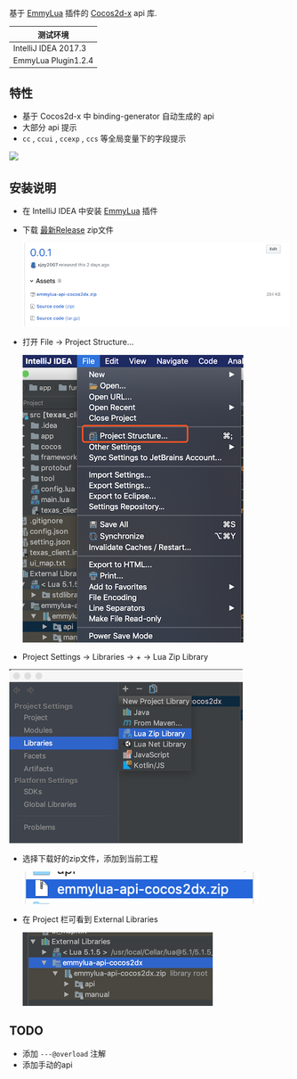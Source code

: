 基于 [EmmyLua](https://github.com/EmmyLua/IntelliJ-EmmyLua) 插件的 [Cocos2d-x](https://github.com/cocos2d/cocos2d-x) api 库.


| 测试环境             |
| -------------------- |
| IntelliJ IDEA 2017.3 |
| EmmyLua Plugin1.2.4  |

## 特性

- 基于 Cocos2d-x 中 binding-generator 自动生成的 api 
- 大部分 api 提示
-  `cc` , `ccui` , `ccexp` , `ccs` 等全局变量下的字段提示

![](res/instruction.gif)

## 安装说明

- 在 IntelliJ IDEA 中安装 [EmmyLua](https://github.com/EmmyLua/IntelliJ-EmmyLua)  插件

- 下载 [最新Release](https://github.com/xjay2007/emmylua-api-cocos2dx/releases) zip文件

  ![](res/step_download_zip.png)

- 打开 File -> Project Structure...

  ![step_1](res/step_open_structure.png)

-  Project Settings -> Libraries -> + -> Lua Zip Library 

![](res/step_add_library.png)

- 选择下载好的zip文件，添加到当前工程

  ![](res/step_select_zip.png)

- 在 Project 栏可看到 External Libraries 

  ![](res/step_add_success.png)



## TODO

- 添加 `---@overload` 注解
- 添加手动的api